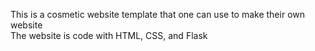This is a cosmetic website template that one can use to make their own website<br>
The website is code with HTML, CSS, and Flask <br>
